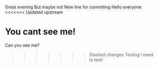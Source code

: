 Great evening
But maybe not
New line for commiting
Hello everyone
<<<<<<< Updated upstream

You cant see me!
=======
Can you see me?
>>>>>>> Stashed changes
Testing
I need to test!
